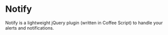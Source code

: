 Notify
======

Notify is a lightweight jQuery plugin (written in Coffee Script) to handle your alerts and notifications.